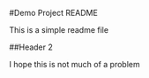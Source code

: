 #Demo Project README

This is a simple readme file

##Header 2

I hope this is not much of a problem